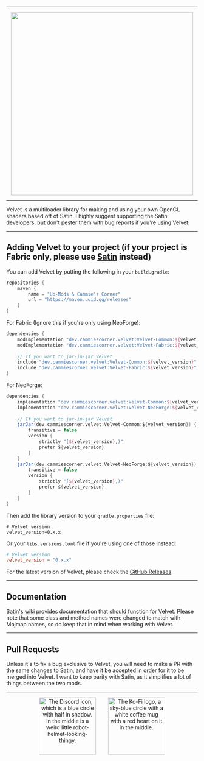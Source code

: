 
---
<div align="center">
	<img src="https://mod-assets.upcraft.dev/promo/general/multiloader_banner.png" width="480" alt="">
</div>

---

Velvet is a multiloader library for making and using your own OpenGL shaders based off of Satin. I highly suggest supporting the Satin developers, but don't pester them with bug reports if you're using Velvet.

---

## Adding Velvet to your project (if your project is Fabric only, please use [Satin](https://github.com/Ladysnake/Satin) instead)

You can add Velvet by putting the following in your `build.gradle`:
```gradle
repositories {
	maven {
		name = "Up-Mods & Cammie's Corner"
		url = "https://maven.uuid.gg/releases"
	}
}
```
For Fabric (Ignore this if you're only using NeoForge):
```gradle
dependencies {
	modImplementation "dev.cammiescorner.velvet:Velvet-Common:${velvet_version}"
	modImplementation "dev.cammiescorner.velvet:Velvet-Fabric:${velvet_version}"
	
	// If you want to jar-in-jar Velvet
	include "dev.cammiescorner.velvet:Velvet-Common:${velvet_version}"
	include "dev.cammiescorner.velvet:Velvet-Fabric:${velvet_version}"
}
```
For NeoForge:
```gradle
dependencies {
	implementation "dev.cammiescorner.velvet:Velvet-Common:${velvet_version}"
	implementation "dev.cammiescorner.velvet:Velvet-NeoForge:${velvet_version}"
	
	// If you want to jar-in-jar Velvet
	jarJar(dev.cammiescorner.velvet:Velvet-Common:${velvet_version}) {
		transitive = false
		version {
			strictly "[${velvet_version},)"
			prefer ${velvet_version}
		}
	}
	jarJar(dev.cammiescorner.velvet:Velvet-NeoForge:${velvet_version}) {
		transitive = false
		version {
			strictly "[${velvet_version},)"
			prefer ${velvet_version}
		}
	}
}
```

Then add the library version to your `gradle.properties` file:
```properties
# Velvet version
velvet_version=0.x.x
```
Or your `libs.versions.toml` file if you're using one of those instead:
```toml
# Velvet version
velvet_version = "0.x.x"
```

For the latest version of Velvet, please check the [GitHub Releases](https://github.com/CammiePone/Velvet/releases).

---

## Documentation

[Satin's wiki](https://github.com/Ladysnake/Satin/wiki) provides documentation that should function for Velvet. Please note that some class and method names were changed to match with Mojmap names, so do keep that in mind when working with Velvet.

---

## Pull Requests

Unless it's to fix a bug exclusive to Velvet, you will need to make a PR with the same changes to Satin, and have it be accepted in order for it to be merged into Velvet. I want to keep parity with Satin, as it simplifies a lot of things between the two mods.

---

<p align="center">
	<a href="https://cammiescorner.dev/discord"><img src="https://cammiescorner.dev/images/extras/discord.png" width="150" height="150" title="Join my Discord" alt="The Discord icon, which is a blue circle with half in shadow. In the middle is a weird little robot-helmet-looking-thingy."></a>
	&nbsp;&nbsp;&nbsp;&nbsp;&nbsp;&nbsp;
	<a href="https://www.ko-fi.com/camellias"><img src="https://cammiescorner.dev/images/extras/kofi.png" width="150" height="150" title="Support me on Ko-Fi" alt="The Ko-Fi logo, a sky-blue circle with a white coffee mug with a red heart on it in the middle."></a>
</p>
